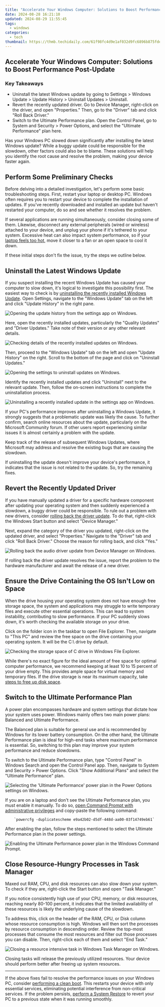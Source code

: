 ```yaml
---
title: "Accelerate Your Windows Computer: Solutions to Boost Performance Post-Update"
date: 2024-08-28 16:21:10
updated: 2024-08-29 11:55:45
tags:
  - windows
categories:
  - tech
thumbnail: https://thmb.techidaily.com/61f98fc4d9e1af032d9fc6896b875fde870b9cc610ca573f8ea2783fc3752f47.jpg
---
```


## Accelerate Your Windows Computer: Solutions to Boost Performance Post-Update

### Key Takeaways

* Uninstall the latest Windows update by going to Settings > Windows Update > Update History > Uninstall Updates > Uninstall.
* Revert the recently updated driver. Go to Device Manager, right-click on the driver, and open "Properties." Then, go to the "Driver" tab and click "Roll Back Driver."
* Switch to the Ultimate Performance plan. Open the Control Panel, go to System and Security > Power Options, and select the "Ultimate Performance" plan here.

 Has your Windows PC slowed down significantly after installing the latest Windows update? While a buggy update could be responsible for the slowdown, other factors could also be to blame. These solutions will help you identify the root cause and resolve the problem, making your device faster again.

##  Perform Some Preliminary Checks

 Before delving into a detailed investigation, let's perform some basic troubleshooting steps. First, restart your laptop or desktop PC. Windows often requires you to restart your device to complete the installation of updates. If you've recently downloaded and installed an update but haven't restarted your computer, do so and see whether it resolves the problem.

 If several applications are running simultaneously, consider closing some of them. Likewise, disconnect any external peripherals (wired or wireless) attached to your device, and unplug your phone if it's tethered to your system. Excessive heat can also impact system performance, so if your [laptop feels too hot](https://instagram-video-recordings.techidaily.com/new-2024-approved-transforming-a-simple-story-into-an-epic-visual-narrative/), move it closer to a fan or an open space to cool it down.

 If these initial steps don't fix the issue, try the steps we outline below.

##  Uninstall the Latest Windows Update

 If you suspect installing the recent Windows Update has caused your computer to slow down, it's logical to investigate this possibility first. The easiest way to check is by [uninstalling the recently installed Windows Update](https://hardware-help.techidaily.com/download-updated-wireless-network-adapter-driver-for-windows-versions-win11-win10-win8-win7/). Open Settings, navigate to the "Windows Update" tab on the left and click "Update History" in the right pane.

![Opening the update history from the settings app on Windows.](https://static1.howtogeekimages.com/wordpress/wp-content/uploads/2023/12/6-opening-the-update-history-from-the-settings-app-on-windows.jpg) 

 Here, open the recently installed updates, particularly the "Quality Updates" and "Driver Updates." Take note of their version or any other relevant details.

![Checking details of the recently installed updates on Windows.](https://static1.howtogeekimages.com/wordpress/wp-content/uploads/2023/12/7-checking-details-of-the-recently-installed-updates-on-windows.jpg) 

 Then, proceed to the "Windows Update" tab on the left and open "Update History" on the right. Scroll to the bottom of the page and click on "Uninstall Updates."

![Opening the settings to uninstall updates on Windows.](https://static1.howtogeekimages.com/wordpress/wp-content/uploads/2023/12/8-opening-the-settings-to-uninstall-updates-on-windows.jpg) 

 Identify the recently installed updates and click "Uninstall" next to the relevant update. Then, follow the on-screen instructions to complete the uninstallation process.

![Uninstalling a recently installed update in the settings app on Windows.](https://static1.howtogeekimages.com/wordpress/wp-content/uploads/2023/12/9-uninstalling-a-recently-installed-update-in-the-settings-app-on-windows.jpg) 

 If your PC's performance improves after uninstalling a Windows Update, it strongly suggests that a problematic update was likely the cause. To further confirm, search online resources about the update, particularly on the Microsoft Community forum. If other users report experiencing similar issues it is almost certainly a problem with the update.

 Keep track of the release of subsequent Windows Updates, where Microsoft may address and resolve the existing bugs that are causing the slowdown.

 If uninstalling the update doesn't improve your device's performance, it indicates that the issue is not related to the update. So, try the remaining fixes.

##  Revert the Recently Updated Driver

 If you have manually updated a driver for a specific hardware component after updating your operating system and then suddenly experienced a slowdown, a buggy driver could be responsible. To rule out a problem with new drivers, consider [rolling back the driver update](https://youtube-tips.techidaily.com/24-crafting-your-youtube-legacy-a-deep-dive-into-creator-studio-mastery/). To do that, right-click the Windows Start button and select "Device Manager."

 Next, expand the category of the driver you updated, right-click on the updated driver, and select "Properties." Navigate to the "Driver" tab and click "Roll Back Driver." Choose the reason for rolling back, and click "Yes."

![Rolling back the audio driver update from Device Manager on Windows.](https://static1.howtogeekimages.com/wordpress/wp-content/uploads/2024/01/rolling-back-the-audio-driver-from-device-manager-on-windows-1.jpg) 

 If rolling back the driver update resolves the issue, report the problem to the hardware manufacturer and await the release of a new driver.

##  Ensure the Drive Containing the OS Isn't Low on Space

 When the drive housing your operating system does not have enough free storage space, the system and applications may struggle to write temporary files and execute other essential operations. This can lead to system instability, contributing to slow performance. If your PC suddenly slows down, it's worth checking the available storage on your drive.

 Click on the folder icon in the taskbar to open File Explorer. Then, navigate to "This PC" and review the free space on the drive containing your operating system. It will be the C:\\ drive by default.

![Checking the storage space of C drive in Windows File Explorer.](https://static1.howtogeekimages.com/wordpress/wp-content/uploads/2024/01/checking-the-storage-space-of-c-drive-in-windows-file-explorer.jpg) 

 While there's no exact figure for the ideal amount of free space for optimal computer performance, we recommend keeping at least 10 to 15 percent of your drive empty. This provides ample space for virtual memory and temporary files. If the drive storage is near its maximum capacity, take [steps to free up disk space](https://youtube-clips.techidaily.com/culinary-carousel-swirling-up-top-food-network-names-for-2024/).

##  Switch to the Ultimate Performance Plan

 A power plan encompasses hardware and system settings that dictate how your system uses power. Windows mainly offers two main power plans: Balanced and Ultimate Performance.

 The Balanced plan is suitable for general use and is recommended by Windows for its lower battery consumption. On the other hand, the Ultimate Performance plan is ideal for high-end tasks where maximum performance is essential. So, switching to this plan may improve your system performance and reduce slowdowns.

 To switch to the Ultimate Performance plan, type "Control Panel" in Windows Search and open the Control Panel app. Then, navigate to System and Security > Power Options. Click "Show Additional Plans" and select the "Ultimate Performance" plan.

![Selecting the 'Ultimate Performance' power plan in the Power Options settings on Windows.](https://static1.howtogeekimages.com/wordpress/wp-content/uploads/2018/10/2018-10-06_17h24_03.png) 

 If you are on a laptop and don't see the Ultimate Performance plan, you must enable it manually. To do so, [open Command Prompt with administrative privileges](https://screen-mirror.techidaily.com/how-to-screen-mirroring-xiaomi-14-ultra-drfone-by-drfone-android/) and copy-paste the following command:

        `powercfg -duplicatescheme e9a42b02-d5df-448d-aa00-03f14749eb61`
    
 After enabling the plan, follow the steps mentioned to select the Ultimate Performance plan in the power settings.

![Enabling the Ultimate Performance power plan in the Windows Command Prompt.](https://static1.howtogeekimages.com/wordpress/wp-content/uploads/2024/01/enabling-the-ultimate-performance-power-plan-in-the-windows-command-prompt.jpg) 

##  Close Resource-Hungry Processes in Task Manager

 Maxed out RAM, CPU, and disk resources can also slow down your system. To check if they are, right-click the Start button and open "Task Manager."

 If you notice consistently high use of your CPU, memory, or disk resources, reaching nearly 80-100 percent, it indicates that the limited availability of these resources is likely the underlying cause of the slowdown.

 To address this, click on the header of the RAM, CPU, or Disk column whose resource consumption is high. Windows will then sort the processes by resource consumption in descending order. Review the top-most processes that consume the most resources and filter out those processes you can disable. Then, right-click each of them and select "End Task."

![Closing a resource intensive task in Windows Task Manager on Windows.](https://static1.howtogeekimages.com/wordpress/wp-content/uploads/2024/01/closing-a-resource-intensive-task-in-windows-task-manager-on-windows.jpg) 

 Closing tasks will release the previously utilized resources. Your device should perform better after freeing up system resources.

---

 If the above fixes fail to resolve the performance issues on your Windows PC, consider [performing a clean boot](https://screen-capture.techidaily.com/new-affordable-facetime-replacements-for-android/). This restarts your device with only essential services, eliminating potential interference from non-critical services. If the problem persists, [perform a System Restore](https://article-posts.techidaily.com/in-2024-proven-methods-to-infuse-engaging-dialogue-in-videos/) to revert your PC to a previous state when it was running smoothly.

<ins class="adsbygoogle"
     style="display:block"
     data-ad-format="autorelaxed"
     data-ad-client="ca-pub-7571918770474297"
     data-ad-slot="1223367746"></ins>



<ins class="adsbygoogle"
     style="display:block"
     data-ad-client="ca-pub-7571918770474297"
     data-ad-slot="8358498916"
     data-ad-format="auto"
     data-full-width-responsive="true"></ins>
